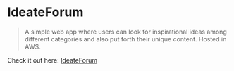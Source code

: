 # IdeateForum

> A simple web app where users can look for inspirational ideas among different categories and also put forth their unique content. Hosted in AWS.

Check it out here: [IdeateForum](http://13.49.238.225/)
